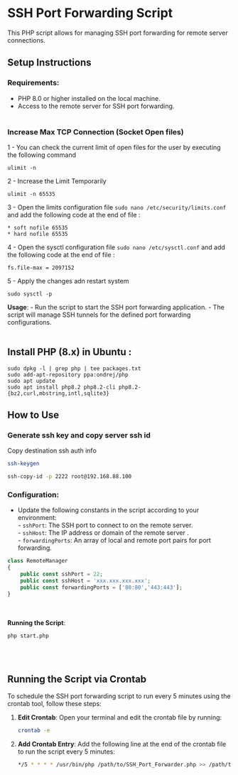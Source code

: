 # SSH Port Forwarding Script

This PHP script allows for managing SSH port forwarding for remote server connections.

## Setup Instructions

### Requirements:
* PHP 8.0 or higher installed on the local machine.
* Access to the remote server for SSH port forwarding.<br><br>


### Increase Max TCP Connection (Socket Open files)

1 - You can check the current limit of open files for the user by executing the following command
```
ulimit -n
```


2 - Increase the Limit Temporarily

```
ulimit -n 65535
```



3 - Open the limits configuration file `sudo nano /etc/security/limits.conf` and add the following code at the end of file :
```
* soft nofile 65535
* hard nofile 65535
```


4 - Open the sysctl configuration file `sudo nano /etc/sysctl.conf` and add the following code at the end of file :
```
fs.file-max = 2097152
```

5 - Apply the changes adn restart system
```
sudo sysctl -p
```

**Usage**:
    - Run the script to start the SSH port forwarding application.
    - The script will manage SSH tunnels for the defined port forwarding configurations.
<br><br>
    
## Install PHP (8.x) in Ubuntu : 
```cli
sudo dpkg -l | grep php | tee packages.txt
sudo add-apt-repository ppa:ondrej/php
sudo apt update
sudo apt install php8.2 php8.2-cli php8.2-{bz2,curl,mbstring,intl,sqlite3}
```

## How to Use


### Generate ssh key and copy server ssh id
Copy destination ssh auth info 
```bash
ssh-keygen

ssh-copy-id -p 2222 root@192.168.88.100
```


### Configuration:
    
- Update the following constants in the script according to your environment:<br>
        - `sshPort`: The SSH port to connect to on the remote server.<br>
        - `sshHost`: The IP address or domain of the remote server .<br>
        - `forwardingPorts`: An array of local and remote port pairs for port forwarding.

```php
class RemoteManager
{
    public const sshPort = 22; 
    public const sshHost = 'xxx.xxx.xxx.xxx'; 
    public const forwardingPorts = ['80:80','443:443']; 
}
```


<br><br>
**Running the Script**:
```bash
php start.php
```


<br><br>
## Running the Script via Crontab

To schedule the SSH port forwarding script to run every 5 minutes using the crontab tool, follow these steps:

1. **Edit Crontab**:
    Open your terminal and edit the crontab file by running:
    ```bash
    crontab -e
    ```

2. **Add Crontab Entry**:
    Add the following line at the end of the crontab file to run the script every 5 minutes:
    ```bash
    */5 * * * * /usr/bin/php /path/to/SSH_Port_Forwarder.php >> /path/to/log_file.log 2>&1
    ```

